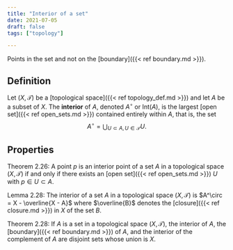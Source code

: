 ```yaml
---
title: "Interior of a set"
date: 2021-07-05
draft: false
tags: ["topology"]

---
```


Points in the set and not on the [boundary]({{< ref boundary.md >}}).

## Definition
Let $(X, \mathcal{T})$ be a [topological space]({{< ref topology_def.md >}}) and let $A$ be a subset of $X$. The **interior** of $A$, denoted $A^\circ$ or Int$(A)$, is the largest [open set]({{< ref open_sets.md >}}) contained entirely within $A$, that is, the set $$A^\circ = \bigcup_{U \subset A, \, U \in \mathcal{T}} U.$$

## Properties
Theorem 2.26: A point $p$ is an interior point of a set $A$ in a topological space $(X, \mathcal{T})$ if and only if there exists an [open set]({{< ref open_sets.md >}}) $U$ with $p \in U \subset A$.

Lemma 2.28: The interior of a set $A$ in a topological space $(X, \mathcal{T})$ is $A^\circ = X - \overline{X - A}$ where $\overline{B}$ denotes the [closure]({{< ref closure.md >}}) in $X$ of the set $B$.

Theorem 2.28: If $A$ is a set in a topological space $(X, \mathcal{T})$, the interior of $A$, the [boundary]({{< ref boundary.md >}}) of $A$, and the interior of the complement of $A$ are disjoint sets whose union is $X$. 

